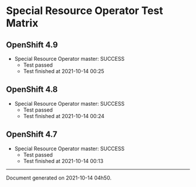 
Special Resource Operator Test Matrix
=====================================

OpenShift 4.9
-------------


* Special Resource Operator master: SUCCESS
  - Test passed
  - Test finished at 2021-10-14 00:25

OpenShift 4.8
-------------


* Special Resource Operator master: SUCCESS
  - Test passed
  - Test finished at 2021-10-14 00:24

OpenShift 4.7
-------------


* Special Resource Operator master: SUCCESS
  - Test passed
  - Test finished at 2021-10-14 00:13


---
Document generated on 2021-10-14 04h50.

